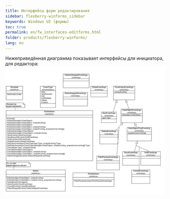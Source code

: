 ```yaml
---
title: Интерфейсы форм редактирования
sidebar: flexberry-winforms_sidebar
keywords: Windows UI (формы)
toc: true
permalink: en/fw_interfaces-editforms.html
folder: products/flexberry-winforms/
lang: en
---
```


Нижеприведённая диаграмма показывает интерфейсы для инициатора, для редактора:
![](/images/pages/products/flexberry-winforms/forms/primer10.jpg)
